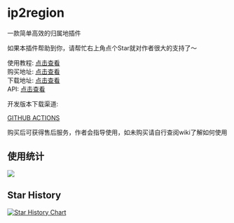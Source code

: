 # ip2region

一款简单高效的归属地插件

如果本插件帮助到你，请帮忙右上角点个Star就对作者很大的支持了～

使用教程: [点击查看](https://ricedoc.handyplus.cn/wiki/ip2region/README/)  
购买地址: [点击查看](https://afdian.net/item/c1bf175c4a3111ed94bb52540025c377)  
下载地址: [点击查看](https://github.com/handy-git/ip2region/releases)  
API: [点击查看](https://handy-git.github.io/ip2region/)

开发版本下载渠道:

[GITHUB ACTIONS](https://github.com/handy-git/ip2region/actions)

购买后可获得售后服务，作者会指导使用，如未购买请自行查阅wiki了解如何使用

## 使用统计

![](https://bstats.org/signatures/bukkit/ip2region.svg)

## Star History

[![Star History Chart](https://api.star-history.com/svg?repos=handy-git/ip2region&type=Date)](https://star-history.com/#handy-git/ip2region&Date)

